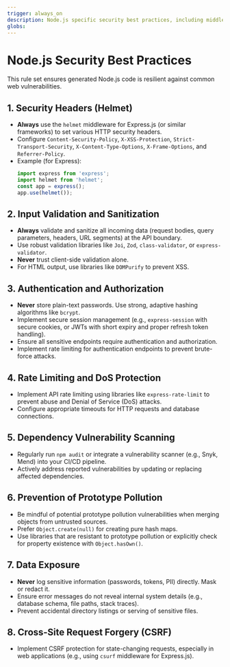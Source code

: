 ```yaml
---
trigger: always_on
description: Node.js specific security best practices, including middleware and common attack mitigations.
globs:
---
```


# Node.js Security Best Practices

This rule set ensures generated Node.js code is resilient against common web vulnerabilities.

## 1. Security Headers (Helmet)

* **Always** use the `helmet` middleware for Express.js (or similar frameworks) to set various HTTP security headers.
* Configure `Content-Security-Policy`, `X-XSS-Protection`, `Strict-Transport-Security`, `X-Content-Type-Options`, `X-Frame-Options`, and `Referrer-Policy`.
* Example (for Express):
    ```typescript
    import express from 'express';
    import helmet from 'helmet';
    const app = express();
    app.use(helmet());
    ```

## 2. Input Validation and Sanitization

* **Always** validate and sanitize all incoming data (request bodies, query parameters, headers, URL segments) at the API boundary.
* Use robust validation libraries like `Joi`, `Zod`, `class-validator`, or `express-validator`.
* **Never** trust client-side validation alone.
* For HTML output, use libraries like `DOMPurify` to prevent XSS.

## 3. Authentication and Authorization

* **Never** store plain-text passwords. Use strong, adaptive hashing algorithms like `bcrypt`.
* Implement secure session management (e.g., `express-session` with secure cookies, or JWTs with short expiry and proper refresh token handling).
* Ensure all sensitive endpoints require authentication and authorization.
* Implement rate limiting for authentication endpoints to prevent brute-force attacks.

## 4. Rate Limiting and DoS Protection

* Implement API rate limiting using libraries like `express-rate-limit` to prevent abuse and Denial of Service (DoS) attacks.
* Configure appropriate timeouts for HTTP requests and database connections.

## 5. Dependency Vulnerability Scanning

* Regularly run `npm audit` or integrate a vulnerability scanner (e.g., Snyk, Mend) into your CI/CD pipeline.
* Actively address reported vulnerabilities by updating or replacing affected dependencies.

## 6. Prevention of Prototype Pollution

* Be mindful of potential prototype pollution vulnerabilities when merging objects from untrusted sources.
* Prefer `Object.create(null)` for creating pure hash maps.
* Use libraries that are resistant to prototype pollution or explicitly check for property existence with `Object.hasOwn()`.

## 7. Data Exposure

* **Never** log sensitive information (passwords, tokens, PII) directly. Mask or redact it.
* Ensure error messages do not reveal internal system details (e.g., database schema, file paths, stack traces).
* Prevent accidental directory listings or serving of sensitive files.

## 8. Cross-Site Request Forgery (CSRF)

* Implement CSRF protection for state-changing requests, especially in web applications (e.g., using `csurf` middleware for Express.js).

